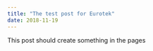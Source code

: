```yaml
---
title: "The test post for Eurotek"
date: 2018-11-19
---
```

This post should create something in the pages
